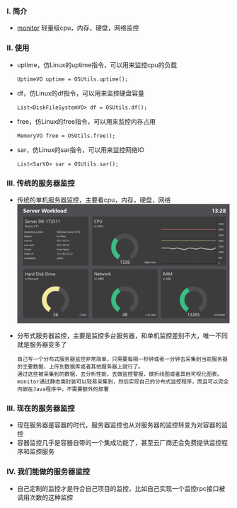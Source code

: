 ### Ⅰ. 简介

- [monitor](https://github.com/zfoo-project/zfoo/blob/main/storage/README.md) 轻量级cpu，内存，硬盘，网络监控

### Ⅱ. 使用

- uptime，仿Linux的uptime指令，可以用来监控cpu的负载
  ```
  UptimeVO uptime = OSUtils.uptime();
  ```

- df，仿Linux的df指令，可以用来监控硬盘容量
  ```
  List<DiskFileSystemVO> df = OSUtils.df();
  ```


- free，仿Linux的free指令，可以用来监控内存占用
  ```
  MemoryVO free = OSUtils.free();
  ```


- sar，仿Linux的sar指令，可以用来监控网络IO
  ```
  List<SarVO> sar = OSUtils.sar();
  ```

### Ⅲ. 传统的服务器监控

- 传统的单机服务器监控，主要看cpu，内存，硬盘，网络
  ![Image text](../doc/image/monitor/monitor01.png)

- 分布式服务器监控，主要是监控多台服务器，和单机监控差别不大，唯一不同就是服务器变多了
  ```
  自己写一个分布式服务器监控非常简单，只需要每隔一秒钟或者一分钟去采集到当前服务器的主要数据，上传到数据库或者其他服务器上就行了。
  通过这些被采集到的数据，去分析性能，去做监控警报，做折线图或者其他可视化图表。
  monitor通过静态类封装可以轻易采集到，然后实现自己的分布式监控程序，而且可以完全内嵌在Java程序中，不需要额外的部署
  ```

### Ⅲ. 现在的服务器监控

- 现在服务器是容器的时代，服务器监控也从对服务器的监控转变为对容器的监控
- 容器监控几乎是容器自带的一个集成功能了，甚至云厂商还会免费提供监控程序和监控服务

### Ⅳ. 我们能做的服务器监控

- 自己定制的监控才是符合自己项目的监控，比如自己实现一个监控rpc接口被调用次数的这种监控
